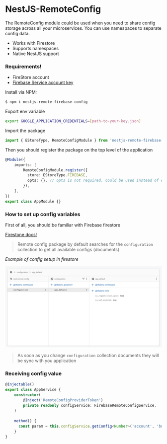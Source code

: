 # NestJS-RemoteConfig

The RemoteConfig module could be used when you need to share config storage across all your microservices. You can use namespaces to separate config data.

  - Works with Firestore
  - Supports namespaces
  - Native NestJS support

### Requirements!

  - FireStore account
  - [Firebase Service account key](https://firebase.google.com/docs/admin/setup#initialize-sdk)


Install via NPM:
```sh
$ npm i nestjs-remote-firebase-config
```

Export env variable 

```sh
export GOOGLE_APPLICATION_CREDENTIALS=[path-to-your-key.json]
```

Import the package

```ts
import { EStoreType, RemoteConfigModule } from 'nestjs-remote-firebase-config';
```

Then you should register the package on the top level of the application

```ts
@Module({
    imports: [
        RemoteConfigModule.register({
          store: EStoreType.FIREBASE,
          opts: {}, // opts is not required. could be used instead of env var
        }),
    ],
})
export class AppModule {}
```

### How to set up config variables

First of all, you should be familiar with Firebase firestore

[Firestone docs!](https://firebase.google.com/docs/firestore)

> Remote config package by default searches for the `configuration` collection to get all available configs (documents)

*Example of config setup in firestore*

![ConfigExample](images/setup-example.jpg)

> As soon as you change `configuration` collection documents they will be sync with you application


### Receiving config value

```ts
@Injectable()
export class AppService {
    constructor(
        @Inject('RemoteConfigProviderToken')
        private readonly configService: FirebaseRemoteConfigService,
    )

    method() {
      const param = this.configService.getConfig<Number>('account', 'bonus_amount');
    } 
}
```
